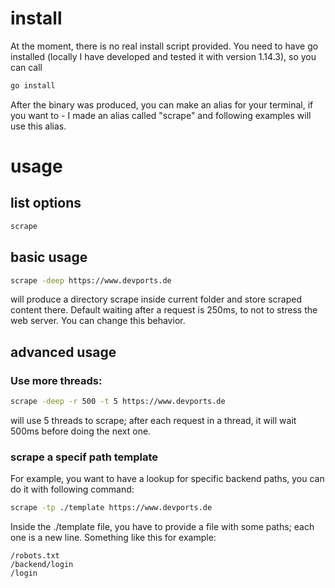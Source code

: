# install

At the moment, there is no real install script provided. You need to have go installed (locally I have developed and tested it with version 1.14.3), so you can call

```zsh
go install
```

After the binary was produced, you can make an alias for your terminal, if you want to - I made an alias called "scrape" and following examples will use this alias.


# usage

## list options

```zsh
scrape
```


## basic usage

``` zsh
scrape -deep https://www.devports.de
```

will produce a directory scrape inside current folder and store scraped content there. Default waiting after a request is 250ms, to not to stress the web server. You can change this behavior.

## advanced usage

### Use more threads:

```zsh
scrape -deep -r 500 -t 5 https://www.devports.de
```

will use 5 threads to scrape; after each request in a thread, it will wait 500ms before doing the next one. 

### scrape a specif path template

For example, you want to have a lookup for specific backend paths, you can do it with following command:

```zsh
scrape -tp ./template https://www.devports.de
```

Inside the ./template file, you have to  provide a file with some paths; each one is a new line. Something like this for example:

```
/robots.txt
/backend/login
/login
```